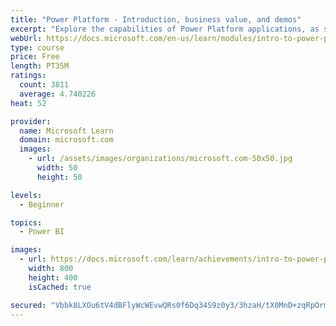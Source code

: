 ```yaml
---
title: "Power Platform - Introduction, business value, and demos"
excerpt: "Explore the capabilities of Power Platform applications, as seen in demonstrations and customer case studies."
webUrl: https://docs.microsoft.com/en-us/learn/modules/intro-to-power-platform-mba/
type: course
price: Free
length: PT35M
ratings:
  count: 3811
  average: 4.740226
heat: 52

provider:
  name: Microsoft Learn
  domain: microsoft.com
  images:
    - url: /assets/images/organizations/microsoft.com-50x50.jpg
      width: 50
      height: 50

levels:
  - Beginner

topics:
  - Power BI

images:
  - url: https://docs.microsoft.com/learn/achievements/intro-to-power-platform-social.png
    width: 800
    height: 400
    isCached: true

secured: "Vbbk8LXOu6tV4dBFlyWcWEvwQRs0f6Dq34S9z0y3/3hzaH/tX0MnD+zqRpOrmSu9IlDQlj7vYx1UrjJoSupiXTQQ/2k7+BpZSmMb/kqNzAErDiChDO+CTA1Dx0L0TqvEYBEZtn5crGcnTdWZQBqY7qsIPtgWEA2Qx0XFDgC1aC0CqqQWUkGN7AA+6ix3HtFAKX59GrAzSl/NxCbmFDV2A/sA99q0fc4GQtEizOVFvSymCRcJNgOn/umVCyqG2ec78/0RRucFDwOkPnGZMEaYIPbJ1bKKB8ugy4Fyog3HgrnxIFXs2nLD7BF5JUxHZx5pNhFZBHqJCTl0gNhlE18ewXIY+BdGzh3QsK+qcXrAM6DNuxFqNT6pPo0ucqLlooOd5W3lBUNPaO7lEW56GHrJ15DP+/qD6YkS6Pd4wk83Zu8=;M1Jmguk9L+9qgTQHlgJyRw=="
---
```


